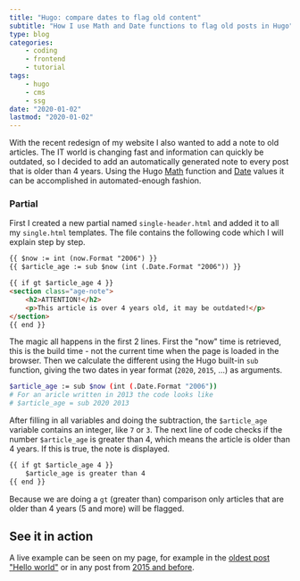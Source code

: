 ```yaml
---
title: "Hugo: compare dates to flag old content"
subtitle: "How I use Math and Date functions to flag old posts in Hugo"
type: blog
categories:
    - coding
    - frontend
    - tutorial
tags:
    - hugo
    - cms
    - ssg
date: "2020-01-02"
lastmod: "2020-01-02"
---
```


With the recent redesign of my website I also wanted to add a note to old articles. The IT world is changing fast and information can quickly be outdated, so I decided to add an automatically generated note to every post that is older than 4 years. Using the Hugo [Math](https://gohugo.io/functions/math/) function and [Date](https://gohugo.io/variables/page/#page-variables) values it can be accomplished in automated-enough fashion.

### Partial

First I created a new partial named `single-header.html` and added it to all my `single.html` templates. The file contains the following code which I will explain step by step.

```html
{{ $now := int (now.Format "2006") }}
{{ $article_age := sub $now (int (.Date.Format "2006")) }}

{{ if gt $article_age 4 }}
<section class="age-note">
    <h2>ATTENTION!</h2>
    <p>This article is over 4 years old, it may be outdated!</p>
</section>
{{ end }}
```

The magic all happens in the first 2 lines. First the "now" time is retrieved, this is the build time - not the current time when the page is loaded in the browser. Then we calculate the different using the Hugo built-in  `sub` function, giving the two dates in year format (`2020`, `2015`, ...) as arguments.

```bash
$article_age := sub $now (int (.Date.Format "2006"))
# For an aricle written in 2013 the code looks like
# $article_age = sub 2020 2013
```

After filling in all variables and doing the subtraction, the `$article_age` variable contains an integer, like `7` or `3`. The next line of code checks if the number `$article_age` is greater than 4, which means the article is older than 4 years. If this is true, the note is displayed.

```html 
{{ if gt $article_age 4 }}
    $article_age is greater than 4
{{ end }}
```

Because we are doing a `gt` (greater than) comparison only articles that are older than 4 years (5 and more) will be flagged.

## See it in action

A live example can be seen on my page, for example in the [oldest post "Hello world"](/blog/2013/08/hello-world/) or in any post from [2015 and before](http://localhost:1313/blog/#2015).
